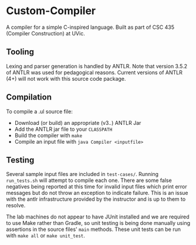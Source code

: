 # Custom-Compiler
A compiler for a simple C-inspired language. Built as part of CSC 435 (Compiler Construction) at UVic.

## Tooling

Lexing and parser generation is handled by ANTLR. Note that version 3.5.2 of ANTLR was used for pedagogical reasons. Current versions of ANTLR (4+) will not work with this source code package. 

## Compilation
To compile a .ul source file:
* Download (or build) an appropriate (v3.*.*) ANTLR Jar
* Add the ANTLR jar file to your `CLASSPATH`
* Build the compiler with `make`
* Compile an input file with `java Compiler <inputfile>`

## Testing

Several sample input files are included in `test-cases/`. Running `run_tests.sh` will attempt to compile each one. There are some false negatives being reported at this time for invalid input files which print error messages but do not throw an exception to indicate failure. This is an issue with the antlr infrastructure provided by the instructor and is up to them to resolve.

The lab machines do not appear to have JUnit installed and we are required to use Make rather than Gradle, so unit testing is being done manually using assertions in the source files' `main` methods. These unit tests can be run with `make all` or `make unit_test`.
